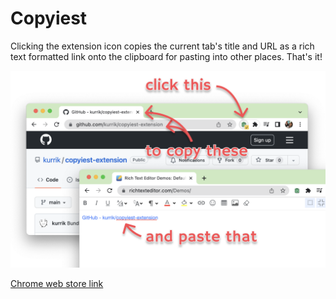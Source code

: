 # Copyiest

Clicking the extension icon copies the current tab's title and URL as a rich text formatted link onto the clipboard for pasting into other places.  That's it!

![Screenshot](/assets/screenshot.png "Copiest extension screenshot")

[Chrome web store link](https://chrome.google.com/webstore/detail/cmepeblnfcigdpefcnijpcjndkafjkpp/preview)
